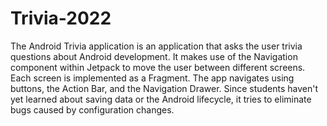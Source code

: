 # Trivia-2022
The Android Trivia application is an application that asks the user trivia questions about Android development.  It makes use of the Navigation component within Jetpack to move the user between different screens.  Each screen is implemented as a Fragment. The app navigates using buttons, the Action Bar, and the Navigation Drawer. Since students haven't yet learned about saving data or the Android lifecycle, it tries to eliminate bugs caused by configuration changes. 
